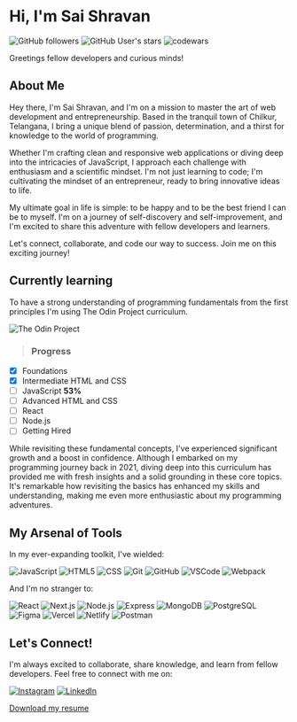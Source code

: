 # Hi, I'm Sai Shravan

![GitHub followers](https://img.shields.io/github/followers/shravzzv)
![GitHub User's stars](https://img.shields.io/github/stars/shravzzv)
![codewars](https://www.codewars.com/users/shravzzv/badges/micro)

Greetings fellow developers and curious minds!

## About Me

Hey there, I'm Sai Shravan, and I'm on a mission to master the art of web development and entrepreneurship. Based in the tranquil town of Chilkur, Telangana, I bring a unique blend of passion, determination, and a thirst for knowledge to the world of programming.

Whether I'm crafting clean and responsive web applications or diving deep into the intricacies of JavaScript, I approach each challenge with enthusiasm and a scientific mindset. I'm not just learning to code; I'm cultivating the mindset of an entrepreneur, ready to bring innovative ideas to life.

My ultimate goal in life is simple: to be happy and to be the best friend I can be to myself. I'm on a journey of self-discovery and self-improvement, and I'm excited to share this adventure with fellow developers and learners.

Let's connect, collaborate, and code our way to success. Join me on this exciting journey!

## Currently learning

To have a strong understanding of programming fundamentals from the first principles I'm using The Odin Project curriculum.

![The Odin Project](https://www.skillfinder.com.au/media/wysiwyg/the-odin-project-logo-skill-finder-partners-page.png)

> ### Progress

- [x] Foundations
- [x] Intermediate HTML and CSS
- [ ] JavaScript **53%**
- [ ] Advanced HTML and CSS
- [ ] React
- [ ] Node.js
- [ ] Getting Hired

While revisiting these fundamental concepts, I've experienced significant growth and a boost in confidence. Although I embarked on my programming journey back in 2021, diving deep into this curriculum has provided me with fresh insights and a solid grounding in these core topics. It's remarkable how revisiting the basics has enhanced my skills and understanding, making me even more enthusiastic about my programming adventures.

## My Arsenal of Tools

In my ever-expanding toolkit, I've wielded:

![JavaScript](https://skillicons.dev/icons?i=js)
![HTML5](https://skillicons.dev/icons?i=html)
![CSS](https://skillicons.dev/icons?i=css)
![Git](https://skillicons.dev/icons?i=git)
![GitHub](https://skillicons.dev/icons?i=github)
![VSCode](https://skillicons.dev/icons?i=vscode)
![Webpack](https://skillicons.dev/icons?i=webpack)

And I'm no stranger to:

![React](https://skillicons.dev/icons?i=react)
![Next.js](https://skillicons.dev/icons?i=next)
![Node.js](https://skillicons.dev/icons?i=nodejs)
![Express](https://skillicons.dev/icons?i=express)
![MongoDB](https://skillicons.dev/icons?i=mongo)
![PostgreSQL](https://skillicons.dev/icons?i=postgres)
![Figma](https://skillicons.dev/icons?i=figma)
![Vercel](https://skillicons.dev/icons?i=vercel)
![Netlify](https://skillicons.dev/icons?i=netlify)
![Postman](https://skillicons.dev/icons?i=postman)

## Let's Connect!

I'm always excited to collaborate, share knowledge, and learn from fellow developers. Feel free to connect with me on:

[![Instagram](https://skillicons.dev/icons?i=instagram)](https://instagram.com/shravzzv)
[![LinkedIn](https://skillicons.dev/icons?i=linkedin)](https://linkedin.com/in/shravzzv)

[Download my resume](https://drive.google.com/file/d/1DeGVQOsfKkqHQn1g_kOj7PVpgflIUkHg/view)
